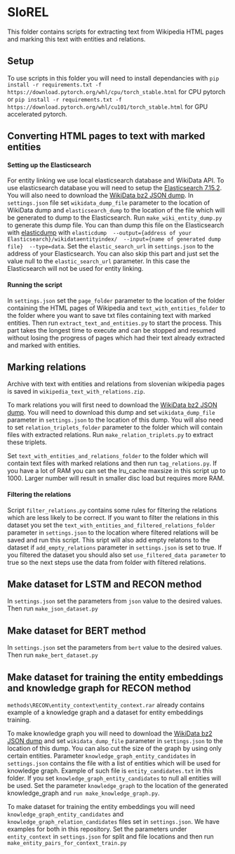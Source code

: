 # SloREL


This folder contains scripts for extracting text from Wikipedia HTML pages and marking this text with entities and relations.

## Setup

To use scripts in this folder you will need to install dependancies with `pip install -r requirements.txt -f https://download.pytorch.org/whl/cpu/torch_stable.html`
for CPU pytorch or `pip install -r requirements.txt -f https://download.pytorch.org/whl/cu101/torch_stable.html` for GPU accelerated pytorch.

## Converting HTML pages to text with marked entities

#### Setting up the Elasticsearch

For entity linking we use local elasticsearch database and WikiData API. To use elasticsearch database you will need to setup the 
[Elasticsearch 7.15.2](https://www.elastic.co/downloads/past-releases/elasticsearch-7-15-2). You will also need to download the 
[WikiData bz2 JSON dump](https://dumps.wikimedia.org/wikidatawiki/entities). In `settings.json` file set `wikidata_dump_file` parameter
to the location of WikiData dump and `elasticsearch_dump` to the location of the file which will be generated to dump to the Elasticsearch.
Run `make_wiki_entity_dump.py` to generate this dump file. You can than dump this file on the Elasticsearch with [elasticdump](https://www.npmjs.com/package/elasticdump)
with `elasticdump  --output={address of your Elasticsearch}/wikidataentityindex/  --input={name of generated dump file}  --type=data`.
Set the `elastic_search_url` in `settings.json` to the address of your Elasticsearch. You can also skip this part and just set the value null to the `elastic_search_url` 
parameter. In this case the Elasticsearch will not be used for entity linking.

#### Running the script

In `settings.json` set the `page_folder` parameter to the location of the folder containing the HTML pages of Wikipedia and `text_with_entities_folder` to the
folder where you want to save txt files containing text with marked entities. Then run `extract_text_and_entities.py` to start the process. This part takes the longest
time to execute and can be stopped and resumed without losing the progress of pages which had their text already extracted and marked with entities.

## Marking relations

Archive with text with entities and relations from slovenian wikipedia pages is saved in `wikipedia_text_with_relations.zip`.

To mark relations you will first need to download the [WikiData bz2 JSON dump](https://dumps.wikimedia.org/wikidatawiki/entities). You will need to download this dump
and set `wikidata_dump_file` parameter in `settings.json` to the location of this dump. You will also need to set `relation_triplets_folder` parameter to the folder which will
contain files with extracted relations. Run `make_relation_triplets.py` to extract these triplets. 

Set `text_with_entities_and_relations_folder` to the folder which will contain text files with marked relations and then run `tag_relations.py`. If you have a lot of RAM you can 
set the lru_cache maxsize in this script up to 1000. Larger number will result in smaller disc load but requires more RAM.

#### Filtering the relations

Script `filter_relations.py` contains some rules for filtering the relations which are less likely to be correct. If you want to filter the relations in this dataset you 
set the `text_with_entities_and_filtered_relations_folder` parameter in `settings.json` to the location where filtered relations will be saved and run this script. 
This sript will also add empty relatons to the dataset if `add_empty_relations` parameter in `settings.json` is set to true. If you filtered the dataset you should
also set `use_filtered_data parameter` to true so the next steps use the data from folder with filtered relations.

## Make dataset for LSTM and RECON method

In `settings.json` set the parameters from `json` value to the desired values. Then run `make_json_dataset.py`

## Make dataset for BERT method

In `settings.json` set the parameters from `bert` value to the desired values. Then run `make_bert_dataset.py`


## Make dataset for training the entity embeddings and knowledge graph for RECON method

`methods\RECON\entity_context\entity_context.rar` already contains example of a knowledge graph and a dataset for entity embeddings training. 

To make knowledge graph you will need to download the [WikiData bz2 JSON dump](https://dumps.wikimedia.org/wikidatawiki/entities)
and set `wikidata_dump_file` parameter in `settings.json` to the location of this dump. You can also cut the size of the graph
by using only certain entities. Parameter `knowledge_graph_entity_candidates` in `settings.json` contains the file with a list of
entities which will be used for knowledge graph. Example of such file is `entity_candidates.txt` in this folder. If you set `knowledge_graph_entity_candidates`
to null all entities will be used. Set the parameter `knowledge_graph` to the location of the generated knowledge_graph and `run make_knowledge_graph.py`.

To make dataset for training the entity embeddings you will need `knowledge_graph_entity_candidates` and `knowledge_graph_relation_candidates`
files set in `settings.json`. We have examples for both in this repository. Set the parameters under `entity_context` in `settings.json` for split
and file locations and then run `make_entity_pairs_for_context_train.py`
